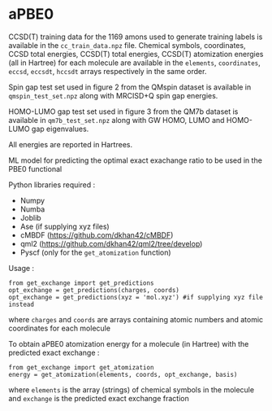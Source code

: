 # aPBE0
CCSD(T) training data for the 1169 amons used to generate training labels is available in the `cc_train_data.npz` file. Chemical symbols, coordinates, CCSD total energies, CCSD(T) total energies, CCSD(T) atomization energies (all in Hartree) for each molecule are available in the `elements`, `coordinates`, `eccsd`, `eccsdt`, `hccsdt` arrays respectively in the same order.

Spin gap test set used in figure 2 from the QMspin dataset is available in `qmspin_test_set.npz` along with MRCISD+Q spin gap energies.

HOMO-LUMO gap test set used in figure 3 from the QM7b dataset is available in `qm7b_test_set.npz` along with GW HOMO, LUMO and HOMO-LUMO gap eigenvalues.

All energies are reported in Hartrees.

ML model for predicting the optimal exact exachange ratio to be used in the PBE0 functional

Python libraries required : 
* Numpy
* Numba
* Joblib
* Ase (if supplying xyz files)
* cMBDF (https://github.com/dkhan42/cMBDF)
* qml2 (https://github.com/dkhan42/qml2/tree/develop)
* Pyscf (only for the `get_atomization` function)


Usage :

```
from get_exchange import get_predictions
opt_exchange = get_predictions(charges, coords)
opt_exchange = get_predictions(xyz = 'mol.xyz') #if supplying xyz file instead
```
where `charges` and `coords` are arrays containing atomic numbers and atomic coordinates for each molecule

To obtain aPBE0 atomization energy for a molecule (in Hartree) with the predicted exact exchange :

```
from get_exchange import get_atomization
energy = get_atomization(elements, coords, opt_exchange, basis)
```

where `elements` is the array (strings) of chemical symbols in the molecule and `exchange` is the predicted exact exchange fraction 
